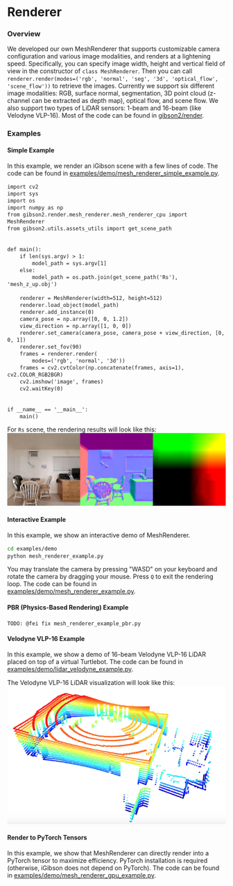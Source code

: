 # Renderer

### Overview

We developed our own MeshRenderer that supports customizable camera configuration and various image modalities, and renders at a lightening speed. Specifically, you can specify image width, height and vertical field of view in the constructor of `class MeshRenderer`. Then you can call `renderer.render(modes=('rgb', 'normal', 'seg', '3d', 'optical_flow', 'scene_flow'))` to retrieve the images. Currently we support six different image modalities: RGB, surface normal, segmentation, 3D point cloud (z-channel can be extracted as depth map), optical flow, and scene flow. We also support two types of LiDAR sensors: 1-beam and 16-beam (like Velodyne VLP-16). Most of the code can be found in [gibson2/render](https://github.com/StanfordVL/iGibson/tree/master/gibson2/render).

### Examples

#### Simple Example

In this example, we render an iGibson scene with a few lines of code. The code can be found in [examples/demo/mesh_renderer_simple_example.py](https://github.com/StanfordVL/iGibson/blob/master/examples/demo/mesh_renderer_simple_example.py).

```
import cv2
import sys
import os
import numpy as np
from gibson2.render.mesh_renderer.mesh_renderer_cpu import MeshRenderer
from gibson2.utils.assets_utils import get_scene_path


def main():
    if len(sys.argv) > 1:
        model_path = sys.argv[1]
    else:
        model_path = os.path.join(get_scene_path('Rs'), 'mesh_z_up.obj')

    renderer = MeshRenderer(width=512, height=512)
    renderer.load_object(model_path)
    renderer.add_instance(0)
    camera_pose = np.array([0, 0, 1.2])
    view_direction = np.array([1, 0, 0])
    renderer.set_camera(camera_pose, camera_pose + view_direction, [0, 0, 1])
    renderer.set_fov(90)
    frames = renderer.render(
        modes=('rgb', 'normal', '3d'))
    frames = cv2.cvtColor(np.concatenate(frames, axis=1), cv2.COLOR_RGB2BGR)
    cv2.imshow('image', frames)
    cv2.waitKey(0)


if __name__ == '__main__':
    main()
```

For `Rs` scene, the rendering results will look like this:
![renderer.png](images/renderer.png)

#### Interactive Example

In this example, we show an interactive demo of MeshRenderer.

```bash
cd examples/demo
python mesh_renderer_example.py
```
You may translate the camera by pressing "WASD" on your keyboard and rotate the camera by dragging your mouse. Press `Q` to exit the rendering loop. The code can be found in [examples/demo/mesh_renderer_example.py](https://github.com/StanfordVL/iGibson/blob/master/examples/demo/mesh_renderer_example.py).

#### PBR (Physics-Based Rendering) Example

`TODO: @fei fix mesh_renderer_example_pbr.py`

#### Velodyne VLP-16 Example
In this example, we show a demo of 16-beam Velodyne VLP-16 LiDAR placed on top of a virtual Turtlebot. The code can be found in [examples/demo/lidar_velodyne_example.py](https://github.com/StanfordVL/iGibson/blob/master/examples/demo/lidar_velodyne_example.py).

The Velodyne VLP-16 LiDAR visualization will look like this:
![lidar_velodyne.png](images/lidar_velodyne.png)

#### Render to PyTorch Tensors

In this example, we show that MeshRenderer can directly render into a PyTorch tensor to maximize efficiency. PyTorch installation is required (otherwise, iGibson does not depend on PyTorch). The code can be found in [examples/demo/mesh_renderer_gpu_example.py](https://github.com/StanfordVL/iGibson/blob/master/examples/demo/mesh_renderer_gpu_example.py).

